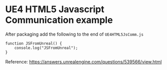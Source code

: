 # UE4 HTML5 Javascript Communication example

After packaging add the following to the end of `UE4HTML5JsComm.js`

```
function JSFromUnreal() {
    console.log("JSFromUnreal");
}
```

Reference: https://answers.unrealengine.com/questions/539566/view.html
